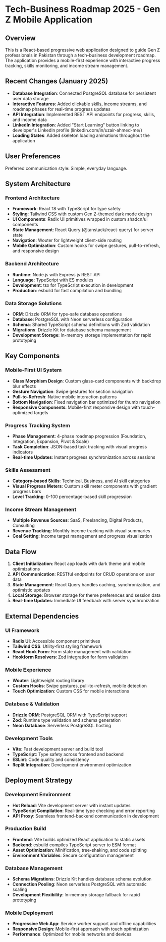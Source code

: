 # Tech-Business Roadmap 2025 - Gen Z Mobile Application

## Overview

This is a React-based progressive web application designed to guide Gen Z professionals in Pakistan through a tech-business development roadmap. The application provides a mobile-first experience with interactive progress tracking, skills monitoring, and income stream management.

## Recent Changes (January 2025)

- **Database Integration**: Connected PostgreSQL database for persistent user data storage
- **Interactive Features**: Added clickable skills, income streams, and roadmap phases for real-time progress updates
- **API Integration**: Implemented REST API endpoints for progress, skills, and income data
- **LinkedIn Integration**: Added "Start Learning" button linking to developer's LinkedIn profile (linkedin.com/in/uzair-ahmed-me/)
- **Loading States**: Added skeleton loading animations throughout the application

## User Preferences

Preferred communication style: Simple, everyday language.

## System Architecture

### Frontend Architecture
- **Framework**: React 18 with TypeScript for type safety
- **Styling**: Tailwind CSS with custom Gen Z-themed dark mode design
- **UI Components**: Radix UI primitives wrapped in custom shadcn/ui components
- **State Management**: React Query (@tanstack/react-query) for server state
- **Navigation**: Wouter for lightweight client-side routing
- **Mobile Optimization**: Custom hooks for swipe gestures, pull-to-refresh, and responsive design

### Backend Architecture
- **Runtime**: Node.js with Express.js REST API
- **Language**: TypeScript with ES modules
- **Development**: tsx for TypeScript execution in development
- **Production**: esbuild for fast compilation and bundling

### Data Storage Solutions
- **ORM**: Drizzle ORM for type-safe database operations
- **Database**: PostgreSQL with Neon serverless configuration
- **Schema**: Shared TypeScript schema definitions with Zod validation
- **Migrations**: Drizzle Kit for database schema management
- **Development Storage**: In-memory storage implementation for rapid prototyping

## Key Components

### Mobile-First UI System
- **Glass Morphism Design**: Custom glass-card components with backdrop blur effects
- **Gesture Navigation**: Swipe gestures for section navigation
- **Pull-to-Refresh**: Native mobile interaction patterns
- **Bottom Navigation**: Fixed navigation bar optimized for thumb navigation
- **Responsive Components**: Mobile-first responsive design with touch-optimized targets

### Progress Tracking System
- **Phase Management**: 4-phase roadmap progression (Foundation, Integration, Expansion, Pivot & Scale)
- **Task Completion**: JSON-based task tracking with visual progress indicators
- **Real-time Updates**: Instant progress synchronization across sessions

### Skills Assessment
- **Category-based Skills**: Technical, Business, and AI skill categories
- **Visual Progress Meters**: Custom skill meter components with gradient progress bars
- **Level Tracking**: 0-100 percentage-based skill progression

### Income Stream Management
- **Multiple Revenue Sources**: SaaS, Freelancing, Digital Products, Consulting
- **Revenue Tracking**: Monthly income tracking with visual summaries
- **Goal Setting**: Income target management and progress visualization

## Data Flow

1. **Client Initialization**: React app loads with dark theme and mobile optimizations
2. **API Communication**: RESTful endpoints for CRUD operations on user data
3. **State Management**: React Query handles caching, synchronization, and optimistic updates
4. **Local Storage**: Browser storage for theme preferences and session data
5. **Real-time Updates**: Immediate UI feedback with server synchronization

## External Dependencies

### UI Framework
- **Radix UI**: Accessible component primitives
- **Tailwind CSS**: Utility-first styling framework
- **React Hook Form**: Form state management with validation
- **Hookform Resolvers**: Zod integration for form validation

### Mobile Experience
- **Wouter**: Lightweight routing library
- **Custom Hooks**: Swipe gestures, pull-to-refresh, mobile detection
- **Touch Optimization**: Custom CSS for mobile interactions

### Database & Validation
- **Drizzle ORM**: PostgreSQL ORM with TypeScript support
- **Zod**: Runtime type validation and schema generation
- **Neon Database**: Serverless PostgreSQL hosting

### Development Tools
- **Vite**: Fast development server and build tool
- **TypeScript**: Type safety across frontend and backend
- **ESLint**: Code quality and consistency
- **Replit Integration**: Development environment optimization

## Deployment Strategy

### Development Environment
- **Hot Reload**: Vite development server with instant updates
- **TypeScript Compilation**: Real-time type checking and error reporting
- **API Proxy**: Seamless frontend-backend communication in development

### Production Build
- **Frontend**: Vite builds optimized React application to static assets
- **Backend**: esbuild compiles TypeScript server to ESM format
- **Asset Optimization**: Minification, tree-shaking, and code splitting
- **Environment Variables**: Secure configuration management

### Database Management
- **Schema Migrations**: Drizzle Kit handles database schema evolution
- **Connection Pooling**: Neon serverless PostgreSQL with automatic scaling
- **Development Flexibility**: In-memory storage fallback for rapid prototyping

### Mobile Deployment
- **Progressive Web App**: Service worker support and offline capabilities
- **Responsive Design**: Mobile-first approach with touch optimization
- **Performance**: Optimized for mobile networks and devices